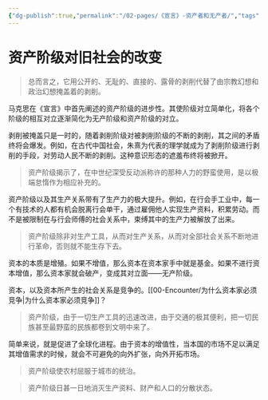 ```yaml
---
{"dg-publish":true,"permalink":"/02-pages/《宣言》-资产者和无产者/","tags":["personal/blog","哲学/马克思主义"]}
---
```


# 资产阶级对旧社会的改变
>总而言之，它用公开的、无耻的、直接的、露骨的剥削代替了由宗教幻想和政治幻想掩盖着的剥削。

马克思在《宣言》中首先阐述的资产阶级的进步性。其使阶级对立简单化，将各个阶级的相互对立逐渐简化为无产阶级和资产阶级的对立。

剥削被掩盖只是一时的，随着剥削阶级对被剥削阶级的不断的剥削，其之间的矛盾终将会爆发。例如，在古代中国社会，朱熹为代表的理学就成为了剥削阶级进行剥削的手段，对劳动人民不断的剥削。这种意识形态的遮羞布终将被掀开。

>资产阶级揭示了，在中世纪深受反动派称许的那种人力的野蛮使用，是以极端怠惰作为相应补充的。

资产阶级以及其生产关系带有了生产力的极大提升。例如，在行会手工业中，每一个有技术的人都有机会脱离行会单干，通过雇佣他人实现生产资料，积累劳动。而不是被限制在与行会师傅的社会关系中，束缚其中的生产力被解放了出来。

>资产阶级除非对生产工具，从而对生产关系，从而对全部社会关系不断地进行革命，否则就不能生存下去。

资本的本质是增殖。如果不增值，那么资本在资本家手中就是基金。如果不进行资本增值，那么资本家就会破产，变成其对立面——无产阶级。

资本，以及资本所产生的社会关系是竞争的。[[00-Encounter/为什么资本家必须竞争\|为什么资本家必须竞争]]？

>资产阶级，由于一切生产工具的迅速改进，由于交通的极其便利，把一切民族甚至最野蛮的民族都卷到文明中来了。

简单来说，就是促进了全球化进程。由于资本的增值性，当本国的市场不足以满足其增值需求的时候，就会不可避免的向外扩张，向外开拓市场。

>资产阶级使农村屈服于城市的统治。



>资产阶级日甚一日地消灭生产资料、财产和人口的分散状态。


